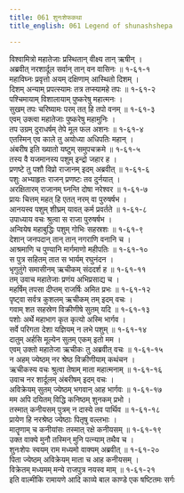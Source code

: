 ```yaml
---
title: 061 शुनःशेफकथा
title_english: 061 Legend of shunashshepa

---
```

विश्वामित्रो महातेजाः प्रस्थितान् वीक्ष्य तान् ऋषीन् ।  
अब्रवीत् नरशार्दूल सर्वान् तान् वन वासिनः ॥ १-६१-१  
महाविघ्नः प्रवृत्तो अयम् दक्षिणाम् आस्थितो दिशम् ।  
दिशम् अन्याम् प्रपत्स्यामः तत्र तप्स्यामहे तपः ॥ १-६१-२  
पश्चिमायाम् विशालायाम् पुष्करेषु महात्मनः ।  
सुखम् तपः चरिष्यामः परम् तत् हि तपो वनम् ॥ १-६१-३  
एवम् उक्त्वा महातेजाः पुष्करेषु महामुनिः ।  
तप उग्रम् दुराधर्षम् तेपे मूल फल अशनः ॥ १-६१-४  
एतस्मिन् एव काले तु अयोध्या अधिपतिः महान् ।  
अंबरीष इति ख्यातो यष्टुम् समुपचक्रमे ॥ १-६१-५  
तस्य वै यजमानस्य पशुम् इन्द्रो जहार ह ।  
प्रणष्टे तु पशौ विप्रो राजानम् इदम् अब्रवीत् ॥ १-६१-६  
पशुः अभ्याहृतः राजन् प्रणष्टः तव दुर्नयात् ।  
अरक्षितारम् राजानम् घ्नन्ति दोषा नरेश्वर ॥ १-६१-७  
प्रायः चित्तम् महत् हि एतत् नरम् वा पुरुषर्षभ ।  
आनयस्व पशुम् शीघ्रम् यावत् कर्म प्रवर्तते ॥ १-६१-८  
उपाध्याय वचः श्रुत्वा स राजा पुरुषर्षभ ।  
अन्वियेष महाबुद्धिः पशुम् गोभिः सहस्रशः ॥ १-६१-९  
देशान् जनपदान् तान् तान् नगराणि वनानि च ।  
आश्रमाणि च पुण्यानि मार्गमाणो महीपतिः ॥ १-६१-१०  
स पुत्र सहितम् तात स भार्यम् रघुनंदन ।  
भृगुतुंगे समासीनम् ऋचीकम् संददर्श ह ॥ १-६१-११  
तम् उवाच महातेजाः प्रणंय अभिप्रसाद्य च ।  
महर्षिम् तपसा दीप्तम् राजर्षिः अमित प्रभः ॥ १-६१-१२  
पृष्ट्वा सर्वत्र कुशलम् ऋचीकम् तम् इदम् वचः ।  
गवाम् शत सहस्रेण विक्रीणीषे सुतम् यदि ॥ १-६१-१३  
पशोः अर्थे महाभाग कृत कृत्यो अस्मि भार्गव ।  
सर्वे परिगता देशा यज्ञियम् न लभे पशुम् ॥ १-६१-१४  
दातुम् अर्हसि मूल्येन सुतम् एकम् इतो मम ।  
एवम् उक्तो महातेजा ऋचीकः तु अब्रवीत् वचः ॥ १-६१-१५  
न अहम् ज्येष्ठम् नर श्रेष्ठ विक्रीणीयाम् कथंचन ।  
ऋचीकस्य वचः श्रुत्वा तेषाम् माता महात्मनाम् ॥ १-६१-१६  
उवाच नर शार्दूलम् अंबरीषम् इदम् वचः ।  
अविक्रेयम् सुतम् ज्येष्ठम् भगवान् आह भार्गवः ॥ १-६१-१७  
मम अपि दयितम् विद्धि कनिष्ठम् शुनकम् प्रभो ।  
तस्मात् कनीयसम् पुत्रम् न दास्ये तव पार्थिव ॥ १-६१-१८  
प्रायेण हि नरश्रेष्ठ ज्येष्ठाः पितृषु वल्लभाः ।  
मातॄणाम् च कनीयांसः तस्मात् रक्षे कनीयसम् ॥ १-६१-१९  
उक्त वाक्ये मुनौ तस्मिन् मुनि पत्न्याम् तथैव च ।  
शुनःशेपः स्वयम् राम मध्यमो वाक्यम् अब्रवीत् ॥ १-६१-२०  
पिता ज्येष्ठम् अविक्रेयम् माता च आह कनीयसम् ।  
विक्रेतम् मध्यमम् मन्ये राजपुत्र नयस्व माम् ॥ १-६१-२१  
इति वाल्मीकि रामायणे आदि काव्ये बाल काण्डे एक षष्टितमः सर्गः